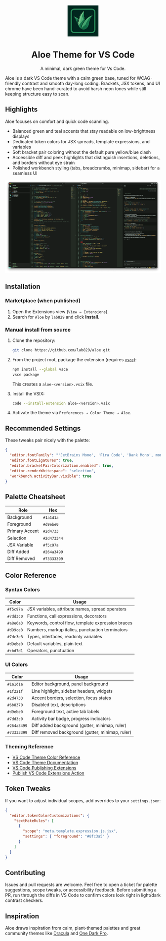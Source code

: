 <p align="center">
  <img alt="Aloe Logo" src="https://raw.githubusercontent.com/lab829/aloe/master/images/aloe.png" width="100" />
</p>
<h1 align="center">
  Aloe Theme for VS Code
</h1>
<p align="center">
  A minimal, dark green theme for Vs Code.
</p>

Aloe is a dark VS Code theme with a calm green base, tuned for WCAG-friendly contrast and smooth day-long coding. Brackets, JSX tokens, and UI chrome have been hand-curated to avoid harsh neon tones while still keeping structure easy to scan.

## Highlights

Aloe focuses on comfort and quick code scanning.

- Balanced green and teal accents that stay readable on low-brightness displays
- Dedicated token colors for JSX spreads, template expressions, and variables
- Soft bracket pair coloring without the default pure yellow/blue clash
- Accessible diff and peek highlights that distinguish insertions, deletions, and borders without eye strain
- Polished workbench styling (tabs, breadcrumbs, minimap, sidebar) for a seamless UI

![demo](https://raw.githubusercontent.com/lab829/aloe/master/images/aloe-vscode.png)

## Installation

### Marketplace (when published)

1. Open the Extensions view (`View → Extensions`).
2. Search for `Aloe` by `lab829` and click **Install**.

### Manual install from source

1. Clone the repository:

   ```bash
   git clone https://github.com/lab829/aloe.git
   ```

2. From the project root, package the extension (requires [`vsce`](https://code.visualstudio.com/api/working-with-extensions/publishing-extension#vsce)):

   ```bash
   npm install --global vsce
   vsce package
   ```

   This creates a `aloe-<version>.vsix` file.

3. Install the VSIX:

   ```bash
   code --install-extension aloe-<version>.vsix
   ```

4. Activate the theme via `Preferences → Color Theme → Aloe`.

## Recommended Settings

These tweaks pair nicely with the palette:

```json
{
  "editor.fontFamily": "'JetBrains Mono', 'Fira Code', 'Dank Mono', monospace",
  "editor.fontLigatures": true,
  "editor.bracketPairColorization.enabled": true,
  "editor.renderWhitespace": "selection",
  "workbench.activityBar.visible": true
}
```

## Palette Cheatsheet

| Role           | Hex         |
| -------------- | ----------- |
| Background     | `#1a1d1a`   |
| Foreground     | `#d9ebe0`   |
| Primary Accent | `#2d4733`   |
| Selection      | `#2d473344` |
| JSX Variable   | `#f5c97a`   |
| Diff Added     | `#264a3499` |
| Diff Removed   | `#73333399` |

## Color Reference

### Syntax Colors

| Color     | Usage                                              |
| --------- | -------------------------------------------------- |
| `#f5c97a` | JSX variables, attribute names, spread operators   |
| `#7dd3c0` | Functions, call expressions, decorators            |
| `#a8e6a3` | Keywords, control flow, template expression braces |
| `#d99ce8` | Numbers, markup italics, punctuation terminators   |
| `#7dc3e8` | Types, interfaces, readonly variables              |
| `#d9ebe0` | Default variables, plain text                      |
| `#cbd7d1` | Operators, punctuation                             |

### UI Colors

| Color       | Usage                                            |
| ----------- | ------------------------------------------------ |
| `#1a1d1a`   | Editor background, panel background              |
| `#1f221f`   | Line highlight, sidebar headers, widgets         |
| `#2d4733`   | Accent borders, selection, focus states          |
| `#6b8370`   | Disabled text, descriptions                      |
| `#d9ebe0`   | Foreground text, active tab labels               |
| `#7dd3c0`   | Activity bar badge, progress indicators          |
| `#264a3499` | Diff added background (gutter, minimap, ruler)   |
| `#73333399` | Diff removed background (gutter, minimap, ruler) |

### Theming Reference

- [VS Code Theme Color Reference](https://code.visualstudio.com/api/references/theme-color)
- [VS Code Theme Documentation](https://code.visualstudio.com/api/extension-guides/color-theme)
- [VS Code Publishing Extensions](https://code.visualstudio.com/api/working-with-extensions/publishing-extension)
- [Publish VS Code Extensions Action](https://github.com/HaaLeo/publish-vscode-extension#readme)

## Token Tweaks

If you want to adjust individual scopes, add overrides to your `settings.json`:

```json
{
  "editor.tokenColorCustomizations": {
    "textMateRules": [
      {
        "scope": "meta.template.expression.js.jsx",
        "settings": { "foreground": "#8fc3a5" }
      }
    ]
  }
}
```

## Contributing

Issues and pull requests are welcome. Feel free to open a ticket for palette suggestions, scope tweaks, or accessibility feedback. Before submitting a PR, run through the diffs in VS Code to confirm colors look right in light/dark contrast checkers.

## Inspiration

Aloe draws inspiration from calm, plant-themed palettes and great community themes like [Dracula](https://github.com/dracula/dracula-vscode) and [One Dark Pro](https://github.com/akamud/OneDark-Pro).
